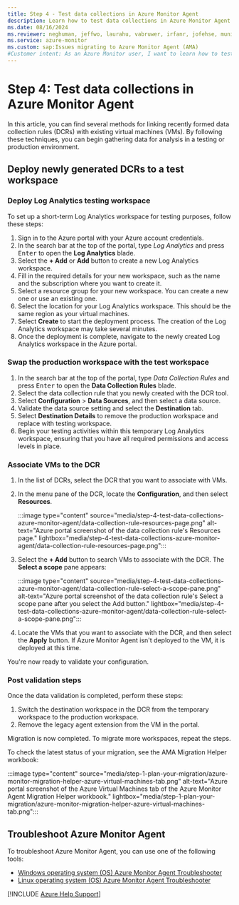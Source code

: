 ```yaml
---
title: Step 4 - Test data collections in Azure Monitor Agent
description: Learn how to test data collections in Azure Monitor Agent as part of migrating from the legacy Log Analytics agent.
ms.date: 08/16/2024
ms.reviewer: neghuman, jeffwo, laurahu, vabruwer, irfanr, jofehse, muniesa, amanan, v-weizhu
ms.service: azure-monitor
ms.custom: sap:Issues migrating to Azure Monitor Agent (AMA)
#Customer intent: As an Azure Monitor user, I want to learn how to test data collections in Azure Monitor Agent so that I can migrate from the legacy Log Analytics agent.
---
```

# Step 4: Test data collections in Azure Monitor Agent

In this article, you can find several methods for linking recently formed data collection rules (DCRs) with existing virtual machines (VMs). By following these techniques, you can begin gathering data for analysis in a testing or production environment.

## Deploy newly generated DCRs to a test workspace

### Deploy Log Analytics testing workspace

To set up a short-term Log Analytics workspace for testing purposes, follow these steps:

1. Sign in to the Azure portal with your Azure account credentials.
1. In the search bar at the top of the portal, type *Log Analytics* and press <kbd>Enter</kbd> to open the **Log Analytics** blade.
1. Select the **+ Add** or **Add** button to create a new Log Analytics workspace.
1. Fill in the required details for your new workspace, such as the name and the subscription where you want to create it.
1. Select a resource group for your new workspace. You can create a new one or use an existing one.
1. Select the location for your Log Analytics workspace. This should be the same region as your virtual machines.
1. Select **Create** to start the deployment process. The creation of the Log Analytics workspace may take several minutes.
1. Once the deployment is complete, navigate to the newly created Log Analytics workspace in the Azure portal.

### Swap the production workspace with the test workspace

1. In the search bar at the top of the portal, type *Data Collection Rules* and press <kbd>Enter</kbd> to open the **Data Collection Rules** blade.
1. Select the data collection rule that you newly created with the DCR tool.
1. Select **Configuration** > **Data Sources**, and then select a data source.
1. Validate the data source setting and select the **Destination** tab.
1. Select **Destination Details** to remove the production workspace and replace with testing workspace.
1. Begin your testing activities within this temporary Log Analytics workspace, ensuring that you have all required permissions and access levels in place.

### Associate VMs to the DCR

1. In the list of DCRs, select the DCR that you want to associate with VMs.
1. In the menu pane of the DCR, locate the **Configuration**, and then select **Resources**.

   :::image type="content" source="media/step-4-test-data-collections-azure-monitor-agent/data-collection-rule-resources-page.png" alt-text="Azure portal screenshot of the data collection rule's Resources page." lightbox="media/step-4-test-data-collections-azure-monitor-agent/data-collection-rule-resources-page.png":::

1. Select the **+ Add** button to search VMs to associate with the DCR. The **Select a scope** pane appears:

   :::image type="content" source="media/step-4-test-data-collections-azure-monitor-agent/data-collection-rule-select-a-scope-pane.png" alt-text="Azure portal screenshot of the data collection rule's Select a scope pane after you select the Add button." lightbox="media/step-4-test-data-collections-azure-monitor-agent/data-collection-rule-select-a-scope-pane.png":::

1. Locate the VMs that you want to associate with the DCR, and then select the **Apply** button. If Azure Monitor Agent isn't deployed to the VM, it is deployed at this time.

You're now ready to validate your configuration.

### Post validation steps

Once the data validation is completed, perform these steps:

1. Switch the destination workspace in the DCR from the temporary workspace to the production workspace.
1. Remove the legacy agent extension from the VM in the portal.

Migration is now completed. To migrate more workspaces, repeat the steps.

To check the latest status of your migration, see the AMA Migration Helper workbook:

:::image type="content" source="media/step-1-plan-your-migration/azure-monitor-migration-helper-azure-virtual-machines-tab.png" alt-text="Azure portal screenshot of the Azure Virtual Machines tab of the Azure Monitor Agent Migration Helper workbook." lightbox="media/step-1-plan-your-migration/azure-monitor-migration-helper-azure-virtual-machines-tab.png":::

## Troubleshoot Azure Monitor Agent

To troubleshoot Azure Monitor Agent, you can use one of the following tools:

- [Windows operating system (OS) Azure Monitor Agent Troubleshooter](/azure/azure-monitor/agents/troubleshooter-ama-windows)
- [Linux operating system (OS) Azure Monitor Agent Troubleshooter](/azure/azure-monitor/agents/troubleshooter-ama-linux)

[!INCLUDE [Azure Help Support](../../../../includes/azure-help-support.md)]
